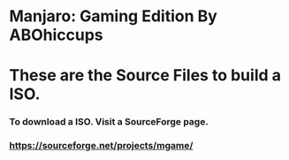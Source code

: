 # Manjaro: Gaming Edition By ABOhiccups
# These are the Source Files to build a ISO.
### To download a ISO. Visit a SourceForge page.
### https://sourceforge.net/projects/mgame/
